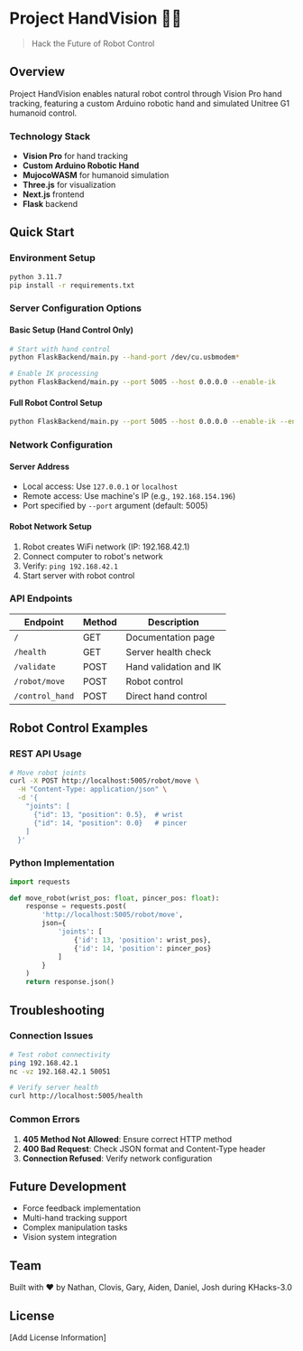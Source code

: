 # Project HandVision 🤖👋
> Hack the Future of Robot Control

## Overview
Project HandVision enables natural robot control through Vision Pro hand tracking, featuring a custom Arduino robotic hand and simulated Unitree G1 humanoid control.

### Technology Stack
- **Vision Pro** for hand tracking
- **Custom Arduino Robotic Hand** 
- **MujocoWASM** for humanoid simulation
- **Three.js** for visualization
- **Next.js** frontend
- **Flask** backend

## Quick Start

### Environment Setup
```bash
python 3.11.7
pip install -r requirements.txt
```

### Server Configuration Options

#### Basic Setup (Hand Control Only)
```bash
# Start with hand control
python FlaskBackend/main.py --hand-port /dev/cu.usbmodem*

# Enable IK processing
python FlaskBackend/main.py --port 5005 --host 0.0.0.0 --enable-ik
```

#### Full Robot Control Setup
```bash
python FlaskBackend/main.py --port 5005 --host 0.0.0.0 --enable-ik --enable-robot --robot-ip 192.168.42.1
```

### Network Configuration

#### Server Address
- Local access: Use `127.0.0.1` or `localhost`
- Remote access: Use machine's IP (e.g., `192.168.154.196`)
- Port specified by `--port` argument (default: 5005)

#### Robot Network Setup
1. Robot creates WiFi network (IP: 192.168.42.1)
2. Connect computer to robot's network
3. Verify: `ping 192.168.42.1`
4. Start server with robot control

### API Endpoints
| Endpoint | Method | Description |
|----------|---------|-------------|
| `/` | GET | Documentation page |
| `/health` | GET | Server health check |
| `/validate` | POST | Hand validation and IK |
| `/robot/move` | POST | Robot control |
| `/control_hand` | POST | Direct hand control |

## Robot Control Examples

### REST API Usage
```bash
# Move robot joints
curl -X POST http://localhost:5005/robot/move \
  -H "Content-Type: application/json" \
  -d '{
    "joints": [
      {"id": 13, "position": 0.5},  # wrist
      {"id": 14, "position": 0.0}   # pincer
    ]
  }'
```

### Python Implementation
```python
import requests

def move_robot(wrist_pos: float, pincer_pos: float):
    response = requests.post(
        'http://localhost:5005/robot/move',
        json={
            'joints': [
                {'id': 13, 'position': wrist_pos},
                {'id': 14, 'position': pincer_pos}
            ]
        }
    )
    return response.json()
```

## Troubleshooting

### Connection Issues
```bash
# Test robot connectivity
ping 192.168.42.1
nc -vz 192.168.42.1 50051

# Verify server health
curl http://localhost:5005/health
```

### Common Errors
1. **405 Method Not Allowed**: Ensure correct HTTP method
2. **400 Bad Request**: Check JSON format and Content-Type header
3. **Connection Refused**: Verify network configuration

## Future Development
- Force feedback implementation
- Multi-hand tracking support
- Complex manipulation tasks
- Vision system integration

## Team
Built with ❤️ by Nathan, Clovis, Gary, Aiden, Daniel, Josh during KHacks-3.0

## License
[Add License Information]